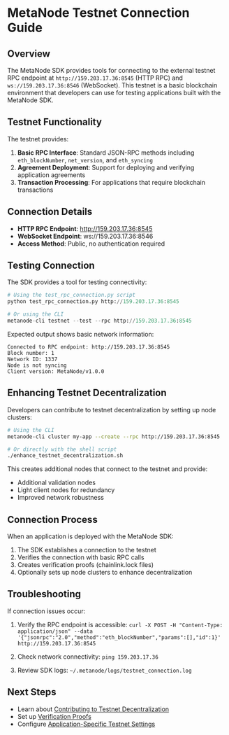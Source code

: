 # MetaNode Testnet Connection Guide

## Overview

The MetaNode SDK provides tools for connecting to the external testnet RPC endpoint at `http://159.203.17.36:8545` (HTTP RPC) and `ws://159.203.17.36:8546` (WebSocket). This testnet is a basic blockchain environment that developers can use for testing applications built with the MetaNode SDK.

## Testnet Functionality

The testnet provides:

1. **Basic RPC Interface**: Standard JSON-RPC methods including `eth_blockNumber`, `net_version`, and `eth_syncing`
2. **Agreement Deployment**: Support for deploying and verifying application agreements
3. **Transaction Processing**: For applications that require blockchain transactions

## Connection Details

- **HTTP RPC Endpoint**: http://159.203.17.36:8545
- **WebSocket Endpoint**: ws://159.203.17.36:8546
- **Access Method**: Public, no authentication required

## Testing Connection

The SDK provides a tool for testing connectivity:

```python
# Using the test_rpc_connection.py script
python test_rpc_connection.py http://159.203.17.36:8545

# Or using the CLI
metanode-cli testnet --test --rpc http://159.203.17.36:8545
```

Expected output shows basic network information:

```
Connected to RPC endpoint: http://159.203.17.36:8545
Block number: 1
Network ID: 1337
Node is not syncing
Client version: MetaNode/v1.0.0
```

## Enhancing Testnet Decentralization

Developers can contribute to testnet decentralization by setting up node clusters:

```bash
# Using the CLI
metanode-cli cluster my-app --create --rpc http://159.203.17.36:8545

# Or directly with the shell script
./enhance_testnet_decentralization.sh
```

This creates additional nodes that connect to the testnet and provide:
- Additional validation nodes
- Light client nodes for redundancy
- Improved network robustness

## Connection Process

When an application is deployed with the MetaNode SDK:

1. The SDK establishes a connection to the testnet
2. Verifies the connection with basic RPC calls
3. Creates verification proofs (chainlink.lock files)
4. Optionally sets up node clusters to enhance decentralization

## Troubleshooting

If connection issues occur:

1. Verify the RPC endpoint is accessible: `curl -X POST -H "Content-Type: application/json" --data '{"jsonrpc":"2.0","method":"eth_blockNumber","params":[],"id":1}' http://159.203.17.36:8545`

2. Check network connectivity: `ping 159.203.17.36`

3. Review SDK logs: `~/.metanode/logs/testnet_connection.log`

## Next Steps

- Learn about [Contributing to Testnet Decentralization](02_enhancing_testnet.md)
- Set up [Verification Proofs](03_verification_proofs.md)
- Configure [Application-Specific Testnet Settings](04_testnet_config.md)
